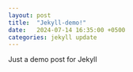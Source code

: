 ```yaml
---
layout: post
title:  "Jekyll-demo!"
date:   2024-07-14 16:35:00 +0500
categories: jekyll update
---
```

Just a demo post for Jekyll

